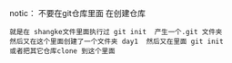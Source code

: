 notic：
    不要在git仓库里面 在创建仓库

    就是在 shangke文件里面执行过 git init  产生一个.git 文件夹
    然后又在这个里面创建了一个文件夹 day1  然后又在里面 git init 
    或者把其它仓库clone 到这个里面

    